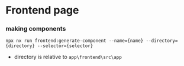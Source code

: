 # Frontend page

### making components

`npx nx run frontend:generate-component --name={name} --directory={directory} --selector={selector}`

- directory is relative to `app\frontend\src\app`
